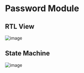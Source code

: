 # Password Module

## RTL View
![image](Verilog_Practices/Images/Password/RTL_Password.JPG)

## State Machine
![image](Verilog_Practices/Images/Password/StateMachine.JPG)